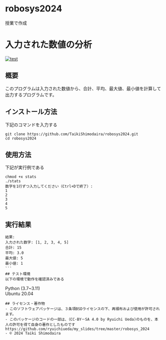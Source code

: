 # robosys2024
授業で作成
# 入力された数値の分析
[![test](https://github.com/TaikiShimodaira/robosys2024/actions/workflows/test.yml/badge.svg)](https://github.com/TaikiShimodaira/robosys2024/actions/workflows/test.yml)
## 概要
このプログラムは入力された数値から、合計、平均、最大値、最小値を計算して出力するプログラムです。
## インストール方法
下記のコマンドを入力する
```
git clone https://github.com/TaikiShimodaira/robosys2024.git  
cd robosys2024  
```
## 使用方法
下記が実行例である
```
chmod +x stats  
./stats  
数字を1行ずつ入力してください（Ctrl+Dで終了）:  
1  
2  
3  
4  
5  
```
## 実行結果
```
結果:  
入力された数字: [1, 2, 3, 4, 5]  
合計: 15  
平均: 3.0  
最大値: 5  
最小値: 1
```　　
## テスト環境
以下の環境で動作を確認済みである    
```
Python (3.7~3.11)  
Ubuntu 20.04
```
## ライセンス・著作物
- このソフトウェアパッケージは、３条項BSDライセンスの下、再頒布および使用が許可されます。
- このパッケージのコードの一部は、（CC-BY－SA 4.0 by Ryuichi Ueda)のものを、本人の許可を得て自身の著作としたものです https://github.com/ryuichiueda/my_slides/tree/master/robosys_2024  
- © 2024 Taiki Shimodaira


